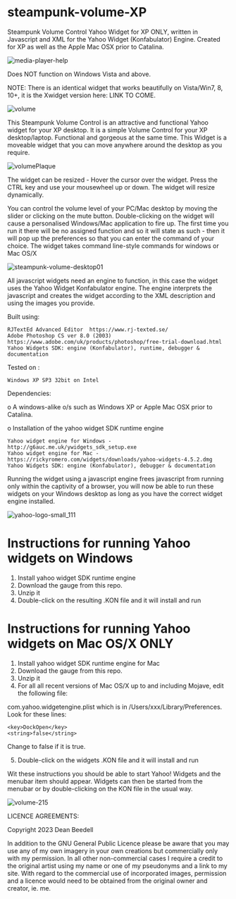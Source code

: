 # steampunk-volume-XP
 
Steampunk Volume Control Yahoo Widget for XP ONLY, written in Javascript and XML 
for the Yahoo Widget (Konfabulator) Engine. Created for XP as well as the Apple 
Mac OSX prior to Catalina. 

![media-player-help](https://github.com/yereverluvinunclebert/steampunk-volume-XP/assets/2788342/c215f302-f580-4078-a446-001b87c7ad92)

Does NOT function on Windows Vista and above.

NOTE: There is an identical widget that works beautifully on Vista/Win7, 8, 10+, 
it is the Xwidget version here: LINK TO COME.

![volume](https://github.com/yereverluvinunclebert/steampunk-volume-XP/assets/2788342/4c635320-3219-4f95-aeba-98634e88f811)

This Steampunk Volume Control is an attractive and functional Yahoo widget for 
your XP desktop. It is a simple Volume Control for your XP desktop/laptop. 
Functional and gorgeous at the same time. This Widget is a moveable widget that 
you can move anywhere around the desktop as you require.

![volumePlaque](https://github.com/yereverluvinunclebert/steampunk-volume-XP/assets/2788342/59bbb5e3-3c81-49c6-ad5e-88a18b662c73)


The widget can be resized - Hover the cursor over the widget. Press the CTRL key 
and use your mousewheel up or down. The widget will resize dynamically.

You can control the volume level of your PC/Mac desktop by moving the slider or 
clicking on the mute button. Double-clicking on the widget will cause a 
personalised Windows/Mac application to fire up. The first time you run it there 
will be no assigned function and so it will state as such - then it will pop up 
the preferences so that you can enter the command of your choice. The widget 
takes command line-style commands for windows or Mac OS/X

![steampunk-volume-desktop01](https://github.com/yereverluvinunclebert/steampunk-volume-XP/assets/2788342/d45206f1-1c3a-4a51-8721-2f53441f8694)


All javascript widgets need an engine to function, in this case the widget uses 
the Yahoo Widget Konfabulator engine. The engine interprets the javascript and 
creates the widget according to the XML description and using the images you 
provide. 

Built using: 

	RJTextEd Advanced Editor  https://www.rj-texted.se/ 
	Adobe Photoshop CS ver 8.0 (2003)  https://www.adobe.com/uk/products/photoshop/free-trial-download.html  
	Yahoo Widgets SDK: engine (Konfabulator), runtime, debugger & documentation

Tested on :
  
	Windows XP SP3 32bit on Intel    
  
Dependencies:
 
 o A windows-alike o/s such as Windows XP or Apple Mac OSX prior to Catalina.    	
 
 o Installation of the yahoo widget SDK runtime engine  
 
	Yahoo widget engine for Windows - http://g6auc.me.uk/ywidgets_sdk_setup.exe  
	Yahoo widget engine for Mac - https://rickyromero.com/widgets/downloads/yahoo-widgets-4.5.2.dmg
	Yahoo Widgets SDK: engine (Konfabulator), debugger & documentation

Running the widget using a javascript engine frees javascript from running only 
within the captivity of a browser, you will now be able to run these widgets on 
your Windows desktop as long as you have the correct widget engine installed.

 ![yahoo-logo-small_111](https://github.com/yereverluvinunclebert/steampunk-volume-XP/assets/2788342/8801634c-6305-4115-b94c-908549eecbed)

Instructions for running Yahoo widgets on Windows
=================================================

1. Install yahoo widget SDK runtime engine
2. Download the gauge from this repo.
3. Unzip it
4. Double-click on the resulting .KON file and it will install and run

Instructions for running Yahoo widgets on Mac OS/X ONLY
========================================================

1. Install yahoo widget SDK runtime engine for Mac
2. Download the gauge from this repo.
3. Unzip it
4. For all all recent versions of Mac OS/X up to and including Mojave, edit the following 
file:

com.yahoo.widgetengine.plist which is in /Users/xxx/Library/Preferences. Look 
for these lines: 
   
	<key>DockOpen</key>  
	<string>false</string>  

Change to false if it is true.

5. Double-click on the widgets .KON file and it will install and run

Wit these instructions you should be able to start Yahoo! Widgets and the 
menubar item should appear. Widgets can then be started from the menubar or by 
double-clicking on the KON file in the usual way.

![volume-215](https://github.com/yereverluvinunclebert/steampunk-volume-XP/assets/2788342/d2ba47cb-2cfe-463d-a76c-84d7c3f9eced)


LICENCE AGREEMENTS:

Copyright 2023 Dean Beedell

In addition to the GNU General Public Licence please be aware that you may use
any of my own imagery in your own creations but commercially only with my
permission. In all other non-commercial cases I require a credit to the
original artist using my name or one of my pseudonyms and a link to my site.
With regard to the commercial use of incorporated images, permission and a
licence would need to be obtained from the original owner and creator, ie. me.
